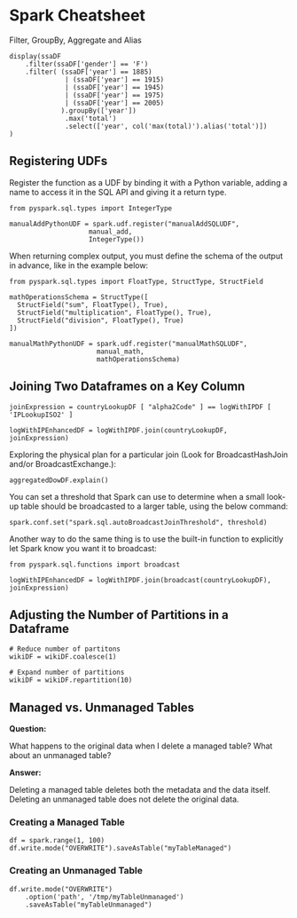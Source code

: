 # Spark Cheatsheet

Filter, GroupBy, Aggregate and Alias

    display(ssaDF
    	.filter(ssaDF['gender'] == 'F')
    	.filter( (ssaDF['year'] == 1885)
                  | (ssaDF['year'] == 1915)
                  | (ssaDF['year'] == 1945)
                  | (ssaDF['year'] == 1975)
                  | (ssaDF['year'] == 2005)
                 ).groupBy(['year'])
                  .max('total')
                  .select(['year', col('max(total)').alias('total')])
    )

## Registering UDFs

Register the function as a UDF by binding it with a Python variable, adding a name to access it in the SQL API and giving it a return type.

    from pyspark.sql.types import IntegerType
    
    manualAddPythonUDF = spark.udf.register("manualAddSQLUDF", 
    					manual_add, 
    					IntegerType())

When returning complex output, you must define the schema of the output in advance, like in the example below:

    from pyspark.sql.types import FloatType, StructType, StructField
    
    mathOperationsSchema = StructType([
      StructField("sum", FloatType(), True), 
      StructField("multiplication", FloatType(), True), 
      StructField("division", FloatType(), True) 
    ])
    
    manualMathPythonUDF = spark.udf.register("manualMathSQLUDF", 
    					  manual_math, 
    					  mathOperationsSchema)

## Joining Two Dataframes on a Key Column

    joinExpression = countryLookupDF [ "alpha2Code" ] == logWithIPDF [ 'IPLookupISO2' ] 
    
    logWithIPEnhancedDF = logWithIPDF.join(countryLookupDF, joinExpression)

Exploring the physical plan for a particular join (Look for BroadcastHashJoin and/or BroadcastExchange.):

    aggregatedDowDF.explain()

You can set a threshold that Spark can use to determine when a small look-up table should be broadcasted to a larger table, using the below command:

    spark.conf.set("spark.sql.autoBroadcastJoinThreshold", threshold)

Another way to do the same thing is to use the built-in function to explicitly let Spark know you want it to broadcast:

    from pyspark.sql.functions import broadcast
    
    logWithIPEnhancedDF = logWithIPDF.join(broadcast(countryLookupDF), joinExpression)

## Adjusting the Number of Partitions in a Dataframe

    # Reduce number of partitons
    wikiDF = wikiDF.coalesce(1)
    
    # Expand number of partitions
    wikiDF = wikiDF.repartition(10)

## Managed vs. Unmanaged Tables

**Question:**

What happens to the original data when I delete a managed table? What about an unmanaged table?

**Answer:**

Deleting a managed table deletes both the metadata and the data itself. Deleting an unmanaged table does not delete the original data.

### Creating a Managed Table

    df = spark.range(1, 100)
    df.write.mode("OVERWRITE").saveAsTable("myTableManaged")

### Creating an Unmanaged Table

    df.write.mode("OVERWRITE")
    	.option('path', '/tmp/myTableUnmanaged')
    	.saveAsTable("myTableUnmanaged")